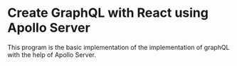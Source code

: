# Create GraphQL with React using Apollo Server

This program is the basic implementation of the implementation of graphQL with the help of Apollo Server.

